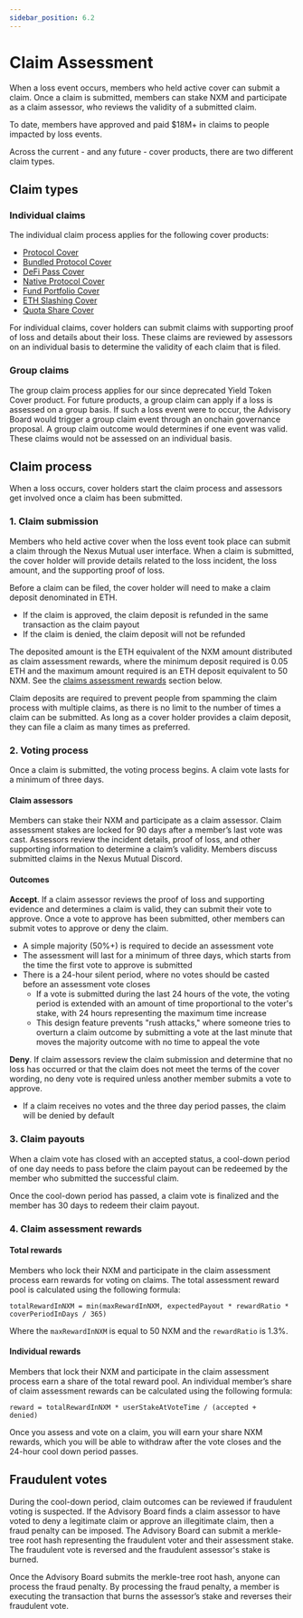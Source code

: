 ```yaml
---
sidebar_position: 6.2
---
```


# Claim Assessment

When a loss event occurs, members who held active cover can submit a claim. Once a claim is submitted, members can stake NXM and participate as a claim assessor, who reviews the validity of a submitted claim. 

To date, members have approved and paid $18M+ in claims to people impacted by loss events.

Across the current - and any future - cover products, there are two different claim types.

## Claim types

### Individual claims

The individual claim process applies for the following cover products:
* [Protocol Cover](/overview/cover-products/protocol-cover)
* [Bundled Protocol Cover](/overview/cover-products/bundled-protocol-cover)
* [DeFi Pass Cover](/overview/cover-products/defi-pass-cover)
* [Native Protocol Cover](/overview/cover-products/native-protocol-cover)
* [Fund Portfolio Cover](/overview/cover-products/fund-portfolio-cover)
* [ETH Slashing Cover](/overview/cover-products/eth-slashing-cover)
* [Quota Share Cover](/overview/cover-products/quota-share-cover)

For individual claims, cover holders can submit claims with supporting proof of loss and details about their loss. These claims are reviewed by assessors on an individual basis to determine the validity of each claim that is filed.

### Group claims

The group claim process applies for our since deprecated Yield Token Cover product. For future products, a group claim can apply if a loss is assessed on a group basis. If such a loss event were to occur, the Advisory Board would trigger a group claim event through an onchain governance proposal. A group claim outcome would determines if one event was valid. These claims would not be assessed on an individual basis.

## Claim process

When a loss occurs, cover holders start the claim process and assessors get involved once a claim has been submitted.

### 1. Claim submission

Members who held active cover when the loss event took place can submit a claim through the Nexus Mutual user interface. When a claim is submitted, the cover holder will provide details related to the loss incident, the loss amount, and the supporting proof of loss.

Before a claim can be filed, the cover holder will need to make a claim deposit denominated in ETH.
* If the claim is approved, the claim deposit is refunded in the same transaction as the claim payout
* If the claim is denied, the claim deposit will not be refunded

The deposited amount is the ETH equivalent of the NXM amount distributed as claim assessment rewards, where the minimum deposit required is 0.05 ETH and the maximum amount required is an ETH deposit equivalent to 50 NXM. See the [claims assessment rewards](/protocol/claims-assessment#4-claims-assessment-rewards) section below.

Claim deposits are required to prevent people from spamming the claim process with multiple claims, as there is no limit to the number of times a claim can be submitted. As long as a cover holder provides a claim deposit, they can file a claim as many times as preferred.

### 2. Voting process

Once a claim is submitted, the voting process begins. A claim vote lasts for a minimum of three days.

#### Claim assessors

Members can stake their NXM and participate as a claim assessor. Claim assessment stakes are locked for 90 days after a member’s last vote was cast. Assessors review the incident details, proof of loss, and other supporting information to determine a claim’s validity. Members discuss submitted claims in the Nexus Mutual Discord. 

#### Outcomes

**Accept**. If a claim assessor reviews the proof of loss and supporting evidence and determines a claim is valid, they can submit their vote to approve. Once a vote to approve has been submitted, other members can submit votes to approve or deny the claim.
* A simple majority (50%+) is required to decide an assessment vote
* The assessment will last for a minimum of three days, which starts from the time the first vote to approve is submitted
* There is a 24-hour silent period, where no votes should be casted before an assessment vote closes
  * If a vote is submitted during the last 24 hours of the vote, the voting period is extended with an amount of time proportional to the voter's stake, with 24 hours representing the maximum time increase
  * This design feature prevents "rush attacks," where someone tries to overturn a claim outcome by submitting a vote at the last minute that moves the majority outcome with no time to appeal the vote

**Deny**. If claim assessors review the claim submission and determine that no loss has occurred or that the claim does not meet the terms of the cover wording, no deny vote is required unless another member submits a vote to approve.
* If a claim receives no votes and the three day period passes, the claim will be denied by default

### 3. Claim payouts

When a claim vote has closed with an accepted status, a cool-down period of one day needs to pass before the claim payout can be redeemed by the member who submitted the successful claim.

Once the cool-down period has passed, a claim vote is finalized and the member has 30 days to redeem their claim payout.

### 4. Claim assessment rewards

#### Total rewards

Members who lock their NXM and participate in the claim assessment process earn rewards for voting on claims. The total assessment reward pool is calculated using the following formula:

<p><code>totalRewardInNXM = min(maxRewardInNXM, expectedPayout * rewardRatio * coverPeriodInDays / 365)</code></p>

Where the <code>maxRewardInNXM</code> is equal to 50 NXM and the <code>rewardRatio</code> is 1.3%.

#### Individual rewards

Members that lock their NXM and participate in the claim assessment process earn a share of the total reward pool. An individual member’s share of claim assessment rewards can be calculated using the following formula:

<code>reward = totalRewardInNXM * userStakeAtVoteTime / (accepted + denied)</code>

Once you assess and vote on a claim, you will earn your share NXM rewards, which you will be able to withdraw after the vote closes and the 24-hour cool down period passes.

## Fraudulent votes

During the cool-down period, claim outcomes can be reviewed if fraudulent voting is suspected. If the Advisory Board finds a claim assessor to have voted to deny a legitimate claim or approve an illegitimate claim, then a fraud penalty can be imposed. The Advisory Board can submit a merkle-tree root hash representing the fraudulent voter and their assessment stake. The fraudulent vote is reversed and the fraudulent assessor's stake is burned.

Once the Advisory Board submits the merkle-tree root hash, anyone can process the fraud penalty. By processing the fraud penalty, a member is executing the transaction that burns the assessor’s stake and reverses their fraudulent vote.
